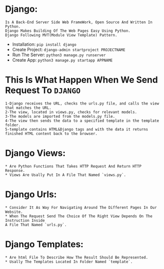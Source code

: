 # Django:
    Is A Back-End Server Side Web FrameWork, Open Source And Written In Python.
    Django Makes Building Of The Web Pages Easy Using Python.
    Django Following MVT(Module View Template) Pattern.

- Installation: `pip install django`
- Create Project: `django-admin startproject PROJECTNAME`
- Run The Server: `python3 manage.py runserver`
- Create App: `python3 manage.py startapp APPNAME`

# This Is What Happen When We Send Request To `DJANGO`
    1-Django receives the URL, checks the urls.py file, and calls the view that matches the URL.
    2-The view, located in views.py, checks for relevant models.
    3-The models are imported from the models.py file.
    4-The view then sends the data to a specified template in the template folder.
    5-template contains HTML&Django tags and with the data it returns finished HTML content back to the browser.

# Django Views:
    * Are Python Functions That Takes HTTP Request And Return HTTP Response.
    * Views Are Usally Put In A File That Named `views.py`.
# Django Urls:
    * Consider It As Way For Navigating Around The Different Pages In Our Website.
    * When The Request Send The Choice Of The Right View Depends On The Instruction Inside
    A File That Named `urls.py`.
# Django Templates:
    * Are html File To Describe How The Result Should Be Represented.
    * Usally The Templates Located In Folder Named `template`.

